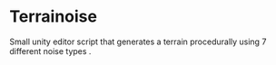 # Terrainoise
Small unity editor script that generates a terrain procedurally using 7 different noise types .
